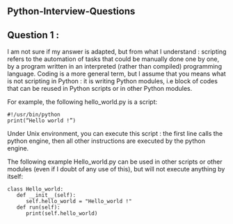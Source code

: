 ## Python-Interview-Questions



## Question 1 :

I am not sure if my answer is adapted, but from what I understand : scripting refers to the automation of tasks that could be manually done one by one, by a program written in an interpreted (rather than compiled) programming language. Coding is a more general term, but I assume that you means what is not scripting in Python : it is writing Python modules, i.e block of codes that can be reused in Python scripts or in other Python modules.

For example, the following hello_world.py is a script:

```
#!/usr/bin/python 
print(“Hello world !”) 
```

Under Unix environment, you can execute this script : the first line calls the python engine, then all other instructions are executed by the python engine.

The following example Hello_world.py can be used in other scripts or other modules (even if I doubt of any use of this), but will not execute anything by itself:

```
class Hello_world: 
   def __init__(self): 
      self.hello_world = "Hello_world !" 
   def run(self): 
      print(self.hello_world) 
```
